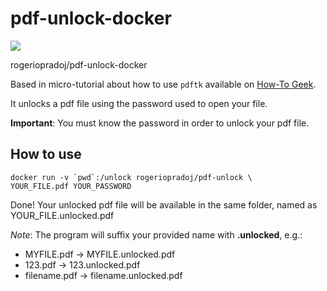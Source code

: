 # pdf-unlock-docker

[![](https://imagelayers.io/badge/rogeriopradoj/pdf-unlock:latest.svg)](https://imagelayers.io/?images=rogeriopradoj/pdf-unlock:latest 'Get your own badge on imagelayers.io')

rogeriopradoj/pdf-unlock-docker

Based in micro-tutorial about how to use `pdftk` available on [How-To Geek](http://www.howtogeek.com/197195/how-to-remove-a-password-from-a-pdf-file-in-linux/).

It unlocks a pdf file using the password used to open your file.

**Important**: You must know the password in order to unlock your pdf file.

## How to use

    docker run -v `pwd`:/unlock rogeriopradoj/pdf-unlock \
    YOUR_FILE.pdf YOUR_PASSWORD

Done! Your unlocked pdf file will be available in the same folder, named as YOUR_FILE.unlocked.pdf

*Note*: The program will suffix your provided name with **.unlocked**, e.g.:
* MYFILE.pdf   -> MYFILE.unlocked.pdf
* 123.pdf      -> 123.unlocked.pdf
* filename.pdf -> filename.unlocked.pdf
